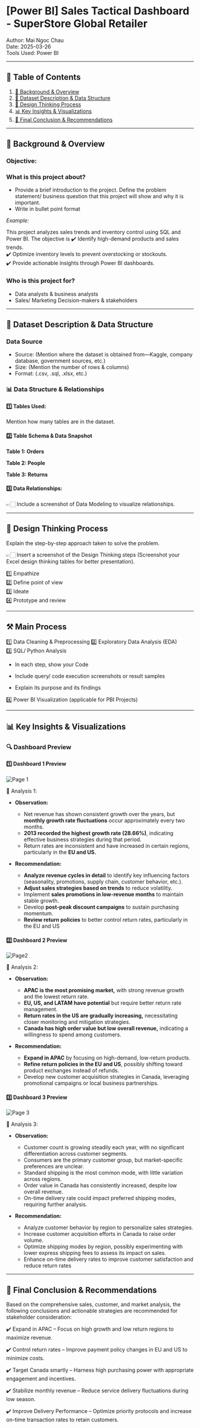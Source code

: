 # [Power BI] Sales Tactical Dashboard - SuperStore Global Retailer 

Author: Mai Ngoc Chau  
Date: 2025-03-26  
Tools Used: Power BI

---

## 📑 Table of Contents  
1. [📌 Background & Overview](#-background--overview)  
2. [📂 Dataset Description & Data Structure](#-dataset-description--data-structure)  
3. [🧠 Design Thinking Process](#-design-thinking-process)  
4. [📊 Key Insights & Visualizations](#-key-insights--visualizations)  
5. [🔎 Final Conclusion & Recommendations](#-final-conclusion--recommendations)

---

## 📌 Background & Overview  

### Objective:
### What is this project about? 
 
- Provide a brief introduction to the project. Define the problem statement/ business question that this project will show and why it is important.
- Write in bullet point format

 _Example:_

 This project analyzes sales trends and inventory control using SQL and Power BI. The objective is
✔️ Identify high-demand products and sales trends.  
✔️ Optimize inventory levels to prevent overstocking or stockouts.  
✔️ Provide actionable insights through Power BI dashboards.  

### Who is this project for?  

- Data analysts & business analysts
- Sales/ Marketing Decision-makers & stakeholders  

---

## 📂 Dataset Description & Data Structure  

### Data Source  
- Source: (Mention where the dataset is obtained from—Kaggle, company database, government sources, etc.)  
- Size: (Mention the number of rows & columns)  
- Format: (.csv, .sql, .xlsx, etc.)  

### 📊 Data Structure & Relationships  

#### 1️⃣ Tables Used:  
Mention how many tables are in the dataset.  

#### 2️⃣ Table Schema & Data Snapshot  

**Table 1: Orders** 


**Table 2: People** 


**Table 3: Returns**


#### 3️⃣ Data Relationships:  
👉🏻 Include a screenshot of Data Modeling to visualize relationships.  

---

## 🧠 Design Thinking Process  

Explain the step-by-step approach taken to solve the problem.  

👉🏻 Insert a screenshot of the Design Thinking steps (Screenshot your Excel design thinking tables for better presentation).  

1️⃣ Empathize  
2️⃣ Define point of view  
3️⃣ Ideate  
4️⃣ Prototype and review  

---

## ⚒️ Main Process

1️⃣ Data Cleaning & Preprocessing 
2️⃣ Exploratory Data Analysis (EDA)  
3️⃣ SQL/ Python Analysis 

- In each step, show your Code

- Include query/ code execution screenshots or result samples

- Explain its purpose and its findings


4️⃣ Power BI Visualization  (applicable for PBI Projects)

---

## 📊 Key Insights & Visualizations  

### 🔍 Dashboard Preview  

#### 1️⃣ Dashboard 1 Preview  

![Page 1](https://github.com/Channpate/Power-BI--Sales-Tactical-Dashboard--SuperStore-Global-Retailer/blob/89630e1c225aa8d9fc3841b524d43793bb9fead5/Dashboard%20Capture/Dashboard%20-%20Page%201%20-%20Overview.png)

📌 Analysis 1:  
- **Observation:**
  - Net revenue has shown consistent growth over the years, but **monthly growth rate fluctuations** occur approximately
every two months.
  - **2013 recorded the highest growth rate (28.66%)**, indicating effective business strategies during that period.
  - Return rates are inconsistent and have increased in certain regions, particularly in the **EU and US.**  

- **Recommendation:**
  - **Analyze revenue cycles in detail** to identify key influencing factors (seasonality, promotions, supply chain, customer
behavior, etc.).
  - **Adjust sales strategies based on trends** to reduce volatility.
  - Implement **sales promotions in low-revenue months** to maintain stable growth.
  - Develop **post-peak discount campaigns** to sustain purchasing momentum.
  - **Review return policies** to better control return rates, particularly in the EU and US

#### 2️⃣ Dashboard 2 Preview  

![Page2](https://github.com/Channpate/Power-BI--Sales-Tactical-Dashboard--SuperStore-Global-Retailer/blob/89630e1c225aa8d9fc3841b524d43793bb9fead5/Dashboard%20Capture/Dashboard%20Page%202%20Market%20%26%20Product.png)

📌 Analysis 2:   
- **Observation:**
  - **APAC is the most promising market,** with strong revenue growth and the lowest return rate.
  - **EU, US, and LATAM have potential** but require better return rate management.
  - **Return rates in the US are gradually increasing,** necessitating closer monitoring and mitigation strategies.
  - **Canada has high order value but low overall revenue,** indicating a willingness to spend among customers.
    
- **Recommendation:**
  - **Expand in APAC** by focusing on high-demand, low-return products.
  - **Refine return policies in the EU and US**, possibly shifting toward product exchanges instead of refunds.
  - Develop new customer acquisition strategies in Canada, leveraging promotional campaigns or local business partnerships.

#### 3️⃣ Dashboard 3 Preview  

![Page 3](https://github.com/Channpate/Power-BI--Sales-Tactical-Dashboard--SuperStore-Global-Retailer/blob/89630e1c225aa8d9fc3841b524d43793bb9fead5/Dashboard%20Capture/Dashboard%20Page%203%20Customer.png)

📌 Analysis 3:  
- **Observation:**
  - Customer count is growing steadily each year, with no significant differentiation across customer segments.
  - Consumers are the primary customer group, but market-specific preferences are unclear.
  - Standard shipping is the most common mode, with little variation across regions.
  - Order value in Canada has consistently increased, despite low overall revenue.
  - On-time delivery rate could impact preferred shipping modes, requiring further analysis.
  
- **Recommendation:**
  - Analyze customer behavior by region to personalize sales strategies.
  - Increase customer acquisition efforts in Canada to raise order volume.
  - Optimize shipping modes by region, possibly experimenting with lower express shipping fees to assess its impact on sales.
  - Enhance on-time delivery rates to improve customer satisfaction and reduce return rates

---

## 🔎 Final Conclusion & Recommendations  

Based on the comprehensive sales, customer, and market analysis, the following conclusions and actionable strategies are recommended for stakeholder consideration:

✔️ Expand in APAC – Focus on high growth and low return regions to maximize revenue.

✔️ Control return rates – Improve payment policy changes in EU and US to minimize costs.

✔️ Target Canada smartly – Harness high purchasing power with appropriate engagement and incentives.

✔️ Stabilize monthly revenue – Reduce service delivery fluctuations during low season.

✔️ Improve Delivery Performance – Optimize priority protocols and increase on-time transaction rates to retain customers.
